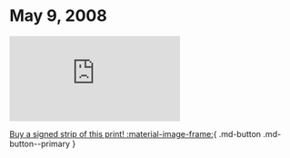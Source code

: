 # May 9, 2008

![](https://www.achewood.com/comic.php?date=05092008)

[Buy a signed strip of this print! :material-image-frame:](https://achewood-holiday-pop-up.myshopify.com/products/strip#05092008){ .md-button .md-button--primary }
